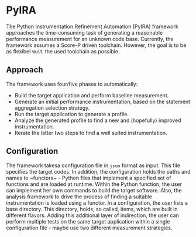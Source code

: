 # PyIRA

The Python Instrumentation Refinement Automation (PyIRA) framework approaches the time-consuming task of generating a reasonable performance measurement for an unknown code base.
Currently, the framework assumes a Score-P driven toolchain. However, the goal is to be as flexibel w.r.t. the used toolchain as possible.

## Approach
The framework uses four/five phases to automatically:
* Build the target application and perform baseline measurement.
* Generate an initial performance instrumentation, based on the statement aggregation selection strategy.
* Run the target application to generate a profile.
* Analyze the generated profile to find a new and (hopefully) improved instrumentation.
* Iterate the latter two steps to find a well suited instrumentation.

## Configuration
The framework takesa configuration file in `json` format as input. This file specifies the target codes.
In addition, the configuration holds the paths and names to ~functors~ - Python files that implement a specified set of functions and are loaded at runtime. Within the Python function, the user can implement her own commands to build the target software. Also, the analysis framework to drive the process of finding a suitable instrumentation is loaded using a functor.
In a configuration, the user lists a base directory. This directory, holds, so called, items, which are built in different flavors.
Adding this additional layer of indirection, the user can perform multiple tests on the same target application within a single configuration file - maybe use two different measurement strategies.
